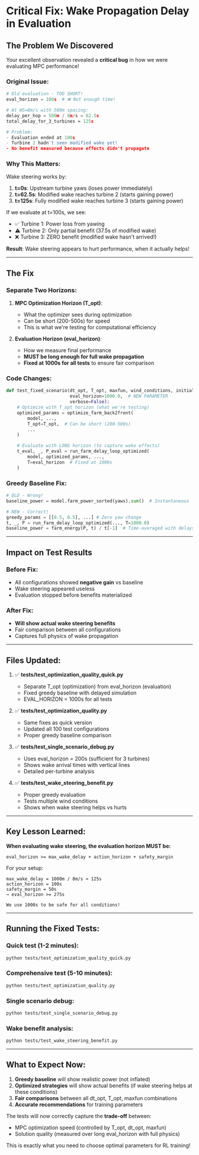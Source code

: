 # Critical Fix: Wake Propagation Delay in Evaluation

## The Problem We Discovered

Your excellent observation revealed a **critical bug** in how we were evaluating MPC performance!

### Original Issue:
```python
# Old evaluation - TOO SHORT!
eval_horizon = 100s  # ❌ Not enough time!

# At WS=8m/s with 500m spacing:
delay_per_hop = 500m / 8m/s = 62.5s
total_delay_for_3_turbines ≈ 125s

# Problem:
- Evaluation ended at 100s
- Turbine 2 hadn't seen modified wake yet!
- No benefit measured because effects didn't propagate
```

### Why This Matters:

Wake steering works by:
1. **t=0s**: Upstream turbine yaws (loses power immediately)
2. **t=62.5s**: Modified wake reaches turbine 2 (starts gaining power)
3. **t=125s**: Fully modified wake reaches turbine 3 (starts gaining power)

If we evaluate at t=100s, we see:
- ✅ Turbine 1: Power loss from yawing
- ⚠️ Turbine 2: Only partial benefit (37.5s of modified wake)
- ❌ Turbine 3: ZERO benefit (modified wake hasn't arrived!)

**Result**: Wake steering appears to hurt performance, when it actually helps!

---

## The Fix

### Separate Two Horizons:

1. **MPC Optimization Horizon (T_opt)**:
   - What the optimizer sees during optimization
   - Can be short (200-500s) for speed
   - This is what we're testing for computational efficiency

2. **Evaluation Horizon (eval_horizon)**:
   - How we measure final performance
   - **MUST be long enough for full wake propagation**
   - **Fixed at 1000s for all tests** to ensure fair comparison

### Code Changes:

```python
def test_fixed_scenario(dt_opt, T_opt, maxfun, wind_conditions, initial_yaws,
                        eval_horizon=1000.0,  # NEW PARAMETER
                        verbose=False):
    # Optimize with T_opt horizon (what we're testing)
    optimized_params = optimize_farm_back2front(
        model, ...,
        T_opt=T_opt,  # Can be short (200-500s)
        ...
    )

    # Evaluate with LONG horizon (to capture wake effects)
    t_eval, _, P_eval = run_farm_delay_loop_optimized(
        model, optimized_params, ...,
        T=eval_horizon  # Fixed at 1000s
    )
```

### Greedy Baseline Fix:

```python
# OLD - Wrong!
baseline_power = model.farm_power_sorted(yaws).sum()  # Instantaneous

# NEW - Correct!
greedy_params = [[0.5, 0.5], ...] # Zero yaw change
t, _, P = run_farm_delay_loop_optimized(..., T=1000.0)
baseline_power = farm_energy(P, t) / t[-1]  # Time-averaged with delays
```

---

## Impact on Test Results

### Before Fix:
- All configurations showed **negative gain** vs baseline
- Wake steering appeared useless
- Evaluation stopped before benefits materialized

### After Fix:
- **Will show actual wake steering benefits**
- Fair comparison between all configurations
- Captures full physics of wake propagation

---

## Files Updated:

1. ✅ **tests/test_optimization_quality_quick.py**
   - Separate T_opt (optimization) from eval_horizon (evaluation)
   - Fixed greedy baseline with delayed simulation
   - EVAL_HORIZON = 1000s for all tests

2. ✅ **tests/test_optimization_quality.py**
   - Same fixes as quick version
   - Updated all 100 test configurations
   - Proper greedy baseline comparison

3. ✅ **tests/test_single_scenario_debug.py**
   - Uses eval_horizon = 200s (sufficient for 3 turbines)
   - Shows wake arrival times with vertical lines
   - Detailed per-turbine analysis

4. ✅ **tests/test_wake_steering_benefit.py**
   - Proper greedy evaluation
   - Tests multiple wind conditions
   - Shows when wake steering helps vs hurts

---

## Key Lesson Learned:

**When evaluating wake steering, the evaluation horizon MUST be:**

```
eval_horizon >= max_wake_delay + action_horizon + safety_margin
```

For your setup:
```
max_wake_delay = 1000m / 8m/s ≈ 125s
action_horizon = 100s
safety_margin = 50s
→ eval_horizon >= 275s

We use 1000s to be safe for all conditions!
```

---

## Running the Fixed Tests:

### Quick test (1-2 minutes):
```bash
python tests/test_optimization_quality_quick.py
```

### Comprehensive test (5-10 minutes):
```bash
python tests/test_optimization_quality.py
```

### Single scenario debug:
```bash
python tests/test_single_scenario_debug.py
```

### Wake benefit analysis:
```bash
python tests/test_wake_steering_benefit.py
```

---

## What to Expect Now:

1. **Greedy baseline** will show realistic power (not inflated)
2. **Optimized strategies** will show actual benefits (if wake steering helps at these conditions)
3. **Fair comparisons** between all dt_opt, T_opt, maxfun combinations
4. **Accurate recommendations** for training parameters

The tests will now correctly capture the **trade-off** between:
- MPC optimization speed (controlled by T_opt, dt_opt, maxfun)
- Solution quality (measured over long eval_horizon with full physics)

This is exactly what you need to choose optimal parameters for RL training!
